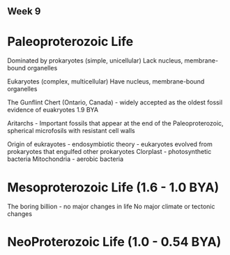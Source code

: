 
## Week 9

# Paleoproterozoic Life

Dominated by prokaryotes (simple, unicellular) 
Lack nucleus, membrane-bound organelles

Eukaryotes (complex, multicellular)
Have nucleus, membrane-bound organelles

The Gunflint Chert (Ontario, Canada) - widely accepted as the oldest fossil evidence of euakryotes 1.9 BYA

Aritarchs - Important fossils that appear at the end of the Paleoproterozoic, spherical microfosils with resistant cell walls

Origin of eukrayotes - endosymbiotic theory - eukaryotes evolved from prokaryotes that engulfed other prokaryotes
Clorplast - photosynthetic bacteria
Mitochondria - aerobic bacteria

# Mesoproterozoic Life (1.6 - 1.0 BYA)
The boring billion - no major changes in life
No major climate or tectonic changes

# NeoProterozoic Life (1.0 - 0.54 BYA)